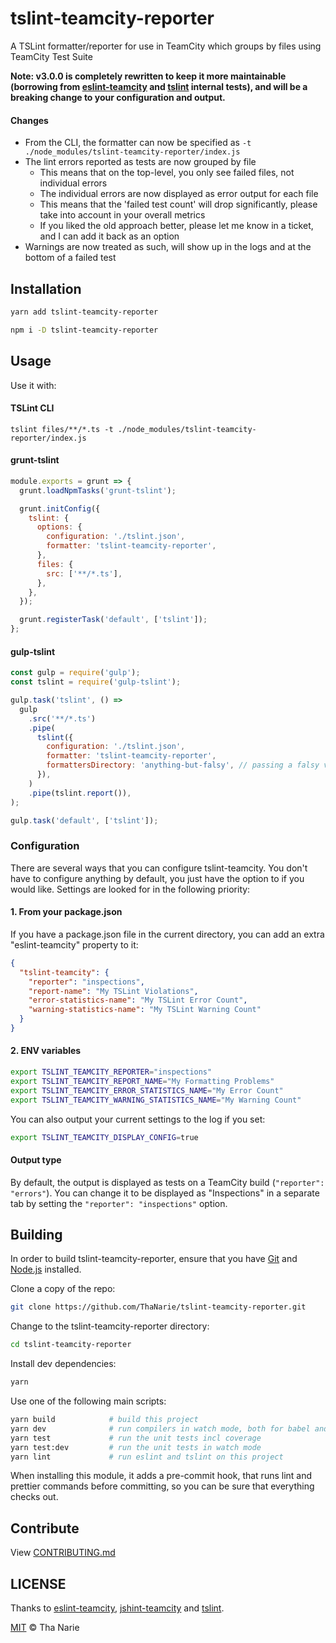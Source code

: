 # tslint-teamcity-reporter

A TSLint formatter/reporter for use in TeamCity which groups by files using TeamCity Test Suite

**Note: v3.0.0 is completely rewritten to keep it more maintainable
(borrowing from [eslint-teamcity](https://github.com/andreogle/eslint-teamcity) and [tslint](https://github.com/palantir/tslint/) internal tests),
and will be a breaking change to your configuration and output.**

#### Changes

* From the CLI, the formatter can now be specified as `-t ./node_modules/tslint-teamcity-reporter/index.js`
* The lint errors reported as tests are now grouped by file
  * This means that on the top-level, you only see failed files, not individual errors
  * The individual errors are now displayed as error output for each file
  * This means that the 'failed test count' will drop significantly, please take into account in your overall metrics
  * If you liked the old approach better, please let me know in a ticket, and I can add it back as an option
* Warnings are now treated as such, will show up in the logs and at the bottom of a failed test

## Installation

```sh
yarn add tslint-teamcity-reporter
```

```sh
npm i -D tslint-teamcity-reporter
```

## Usage

Use it with:

#### TSLint CLI

```
tslint files/**/*.ts -t ./node_modules/tslint-teamcity-reporter/index.js
```

#### grunt-tslint

```js
module.exports = grunt => {
  grunt.loadNpmTasks('grunt-tslint');

  grunt.initConfig({
    tslint: {
      options: {
        configuration: './tslint.json',
        formatter: 'tslint-teamcity-reporter',
      },
      files: {
        src: ['**/*.ts'],
      },
    },
  });

  grunt.registerTask('default', ['tslint']);
};

```

#### gulp-tslint

```js
const gulp = require('gulp');
const tslint = require('gulp-tslint');

gulp.task('tslint', () =>
  gulp
    .src('**/*.ts')
    .pipe(
      tslint({
        configuration: './tslint.json',
        formatter: 'tslint-teamcity-reporter',
        formattersDirectory: 'anything-but-falsy', // passing a falsy value will resolve in `null` and throw an error in tslint
      }),
    )
    .pipe(tslint.report()),
);

gulp.task('default', ['tslint']);
```

### Configuration

There are several ways that you can configure tslint-teamcity.
You don't have to configure anything by default, you just have the option to if you would like.
Settings are looked for in the following priority:

#### 1. From your package.json
If you have a package.json file in the current directory, you can add an extra "eslint-teamcity" property to it:

```json
{
  "tslint-teamcity": {
    "reporter": "inspections",
    "report-name": "My TSLint Violations",
    "error-statistics-name": "My TSLint Error Count",
    "warning-statistics-name": "My TSLint Warning Count"
  }
}
```

#### 2. ENV variables

```sh
export TSLINT_TEAMCITY_REPORTER="inspections"
export TSLINT_TEAMCITY_REPORT_NAME="My Formatting Problems"
export TSLINT_TEAMCITY_ERROR_STATISTICS_NAME="My Error Count"
export TSLINT_TEAMCITY_WARNING_STATISTICS_NAME="My Warning Count"
```

You can also output your current settings to the log if you set:

```sh
export TSLINT_TEAMCITY_DISPLAY_CONFIG=true
```

#### Output type
By default, the output is displayed as tests on a TeamCity build (`"reporter": "errors"`). You can change it to be displayed as "Inspections" in a separate tab by setting the `"reporter": "inspections"` option.


## Building

In order to build tslint-teamcity-reporter, ensure that you have [Git](http://git-scm.com/downloads)
and [Node.js](http://nodejs.org/) installed.

Clone a copy of the repo:
```sh
git clone https://github.com/ThaNarie/tslint-teamcity-reporter.git
```

Change to the tslint-teamcity-reporter directory:
```sh
cd tslint-teamcity-reporter
```

Install dev dependencies:
```sh
yarn
```

Use one of the following main scripts:
```sh
yarn build            # build this project
yarn dev              # run compilers in watch mode, both for babel and typescript
yarn test             # run the unit tests incl coverage
yarn test:dev         # run the unit tests in watch mode
yarn lint             # run eslint and tslint on this project
```

When installing this module, it adds a pre-commit hook, that runs lint and prettier commands
before committing, so you can be sure that everything checks out.


## Contribute

View [CONTRIBUTING.md](./CONTRIBUTING.md)


## LICENSE

Thanks to [eslint-teamcity](https://github.com/andreogle/eslint-teamcity), [jshint-teamcity](https://github.com/hongymagic/jshint-teamcity) and [tslint](https://github.com/palantir/tslint/).

[MIT](./LICENSE) © Tha Narie


